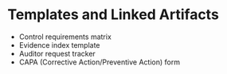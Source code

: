 # Templates and Linked Artifacts
- Control requirements matrix
- Evidence index template
- Auditor request tracker
- CAPA (Corrective Action/Preventive Action) form
